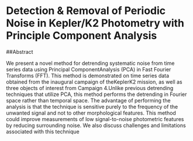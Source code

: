 # Detection \& Removal of Periodic Noise in Kepler/K2 Photometry with Principle Component Analysis

##Abstract

We present a novel method for detrending systematic noise from time series data using Principal ComponentAnalysis (PCA) in Fast Fourier Transforms (FFT). This method is demonstrated on time series data obtained from the inaugural campaign of theKeplerK2 mission, as well as three objects of interest from Campaign 4.Unlike previous detrending techniques that utilize PCA, this method performs the detrending in Fourier space rather than temporal space. The advantage of performing the analysis is that the technique is sensitive purely to the frequency of the unwanted signal and not to other morphological features. This method could improve measurements of low signal-to-noise photometric features by reducing surrounding noise.  We also discuss challenges and limitations associated with this technique